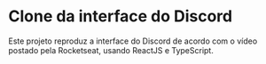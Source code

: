 # Clone da interface do Discord

Este projeto reproduz a interface do Discord de acordo com o vídeo postado pela Rocketseat, usando ReactJS e TypeScript.
